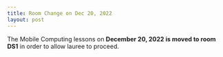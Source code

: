 ```yaml
---
title: Room Change on Dec 20, 2022
layout: post
---
```


The Mobile Computing lessons on **December 20, 2022 is moved to room DS1** in order to allow lauree to proceed.
